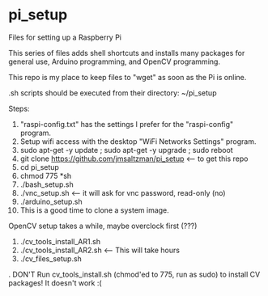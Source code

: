 # pi_setup
Files for setting up a Raspberry Pi

This series of files adds shell shortcuts and installs many packages for general use, Arduino programming, and OpenCV programming.

This repo is my place to keep files to "wget" as soon as the Pi is online.

.sh scripts should be executed from their directory: ~/pi_setup

Steps:

1. "raspi-config.txt" has the settings I prefer for the "raspi-config" program.
2. Setup wifi access with the desktop "WiFi Networks Settings" program.
3. sudo apt-get -y update ; sudo apt-get -y upgrade ; sudo reboot
4. git clone https://github.com/jmsaltzman/pi_setup   <-- to get this repo
5. cd pi_setup
6. chmod 775 *sh
7. ./bash_setup.sh
8. ./vnc_setup.sh   <-- it will ask for vnc password, read-only (no)
9. ./arduino_setup.sh
10. This is a good time to clone a system image.

OpenCV setup takes a while, maybe overclock first (???)

1. ./cv_tools_install_AR1.sh 
2. ./cv_tools_install_AR2.sh   <-- This will take hours 
3. ./cv_files_setup.sh

. DON'T Run cv_tools_install.sh (chmod'ed to 775, run as sudo) to install CV packages! It doesn't work :(

